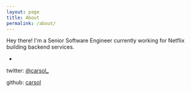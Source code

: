 ```yaml
---
layout: page
title: About
permalink: /about/
---
```


Hey there! I'm a Senior Software Engineer currently working for Netflix building backend services.

-

twitter: [@carsol_](http://twitter.com/carsol_)

github: [carsol](http://github.com/carsol)

